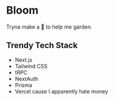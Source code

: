 # Bloom

Tryna make a 🤖 to help me garden.

## Trendy Tech Stack

- Next.js
- Tailwind CSS
- tRPC
- NextAuth
- Prisma
- Vercel cause I apparently hate money
